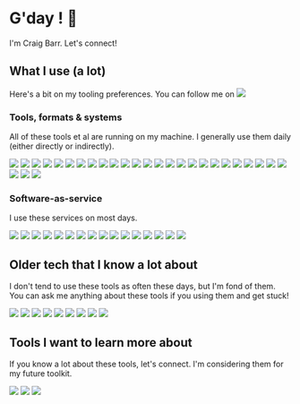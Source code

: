 # G'day ! 👋

I'm Craig Barr. Let's connect!

## What I use (a lot)

Here's a bit on my tooling preferences. You can follow me on [![](https://img.shields.io/badge/--D0D6DE?logo=x)](https://twitter.com/m0un10_)

### Tools, formats & systems

All of these tools et al are running on my machine. I generally use them daily (either directly or indirectly).

![](https://img.shields.io/badge/-Git-D0D6DE?logo=git)
![](https://img.shields.io/badge/-Bash-D0D6DE?logo=gnubash)
![](https://img.shields.io/badge/-macOS-D0D6DE?logo=apple)
![](https://img.shields.io/badge/-Javascript-D0D6DE?logo=javascript)
![](https://img.shields.io/badge/-Python-D0D6DE?logo=python)
![](https://img.shields.io/badge/-Go-D0D6DE?logo=go)
![](https://img.shields.io/badge/-React-D0D6DE?logo=react)
![](https://img.shields.io/badge/-Docker-D0D6DE?logo=docker)
![](https://img.shields.io/badge/-Backstage-D0D6DE?logo=backstage)
![](https://img.shields.io/badge/-SonarQube-D0D6DE?logo=sonarqube)
![](https://img.shields.io/badge/-ArgoCD-D0D6DE?logo=argo)
![](https://img.shields.io/badge/-Nginx-D0D6DE?logo=nginx)
![](https://img.shields.io/badge/-Slack_Bots-D0D6DE?logo=slack)
![](https://img.shields.io/badge/-Lambda-D0D6DE?logo=awslambda)
![](https://img.shields.io/badge/-Redis-D0D6DE?logo=redis)
![](https://img.shields.io/badge/-MySQL-D0D6DE?logo=mysql)
![](https://img.shields.io/badge/-DynamoDb-D0D6DE?logo=amazondynamodb)
![](https://img.shields.io/badge/-Terraform-D0D6DE?logo=terraform)
![](https://img.shields.io/badge/-Make-D0D6DE?logo=make)
![](https://img.shields.io/badge/-JSON-D0D6DE?logo=json)
![](https://img.shields.io/badge/-YAML-D0D6DE?logo=yaml)
![](https://img.shields.io/badge/-Swagger-D0D6DE?logo=swagger)
![](https://img.shields.io/badge/-Jaeger-D0D6DE?logo=jaeger)
![](https://img.shields.io/badge/-K6-D0D6DE?logo=k6)
![](https://img.shields.io/badge/-MongoDB-D0D6DE?logo=mongodb)
![](https://img.shields.io/badge/-Markdown-D0D6DE?logo=markdown)
![](https://img.shields.io/badge/-MkDocs-D0D6DE?logo=materialformkdocs)
![](https://img.shields.io/badge/-cURL-D0D6DE?logo=curl)

### Software-as-service

I use these services on most days.

![](https://img.shields.io/badge/-GPT-D0D6DE?logo=openai)
![](https://img.shields.io/badge/-Kubernetes-D0D6DE?logo=kubernetes)
![](https://img.shields.io/badge/-Gitub_Actions-D0D6DE?logo=githubactions)
![](https://img.shields.io/badge/-EKS-D0D6DE?logo=amazoneks)
![](https://img.shields.io/badge/-EC2-D0D6DE?logo=amazonec2)
![](https://img.shields.io/badge/-Google_Cloud-D0D6DE?logo=googlecloud)
![](https://img.shields.io/badge/-Cloudflare-D0D6DE?logo=cloudflare)
![](https://img.shields.io/badge/-Azure-D0D6DE?logo=microsoftazure)
![](https://img.shields.io/badge/-Stripe-D0D6DE?logo=stripe)
![](https://img.shields.io/badge/-Homebrew-D0D6DE?logo=homebrew)
![](https://img.shields.io/badge/-NPM-D0D6DE?logo=npm)
![](https://img.shields.io/badge/-Jira_(begrudingly)-D0D6DE?logo=jira)
![](https://img.shields.io/badge/-Calendly-D0D6DE?logo=calendly)
![](https://img.shields.io/badge/-Google_Translate-D0D6DE?logo=googletranslate)
![](https://img.shields.io/badge/-last.fm-D0D6DE?logo=lastdotfm)
![](https://img.shields.io/badge/--D0D6DE?logo=x)

## Older tech that I know a lot about

I don't tend to use these tools as often these days, but I'm fond of them.
You can ask me anything about these tools if you using them and get stuck!

![](https://img.shields.io/badge/-Oracle_Fusion_Middleware-D0D6DE?logo=oracle)
![](https://img.shields.io/badge/-Jenkins-D0D6DE?logo=jenkins)
![](https://img.shields.io/badge/-Gherkin-D0D6DE?logo=cucumber)
![](https://img.shields.io/badge/-Puppet-D0D6DE?logo=puppet)
![](https://img.shields.io/badge/-Ansible-D0D6DE?logo=ansible)
![](https://img.shields.io/badge/-Rundeck-D0D6DE?logo=rundeck)
![](https://img.shields.io/badge/-Selenium-D0D6DE?logo=selenium)
![](https://img.shields.io/badge/-Vagrant-D0D6DE?logo=vagrant)
![](https://img.shields.io/badge/-Robot_Framework-D0D6DE?logo=robotframework)

## Tools I want to learn more about

If you know a lot about these tools, let's connect. I'm considering them for my future toolkit.

![](https://img.shields.io/badge/-SQLite-D0D6DE?logo=sqlite)
![](https://img.shields.io/badge/-Ruby_on_Rails-D0D6DE?logo=rubyonrails)
![](https://img.shields.io/badge/-PHP-D0D6DE?logo=php)


